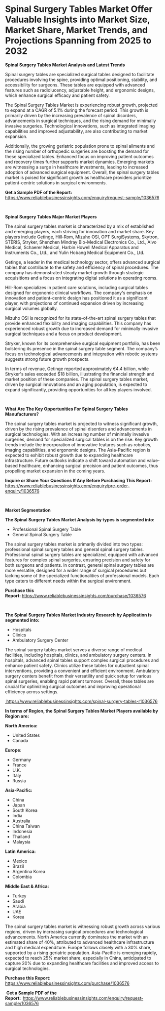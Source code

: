 <p><h1>Spinal Surgery Tables Market Offer Valuable Insights into Market Size, Market Share, Market Trends, and Projections Spanning from 2025 to 2032</h1></p><p><strong>Spinal Surgery Tables Market Analysis and Latest Trends</strong></p>
<p><p>Spinal surgery tables are specialized surgical tables designed to facilitate procedures involving the spine, providing optimal positioning, stability, and accessibility for surgeons. These tables are equipped with advanced features such as radiolucency, adjustable height, and ergonomic designs, which enhance surgical efficacy and patient safety.</p><p>The Spinal Surgery Tables Market is experiencing robust growth, projected to expand at a CAGR of 5.1% during the forecast period. This growth is primarily driven by the increasing prevalence of spinal disorders, advancements in surgical techniques, and the rising demand for minimally invasive surgeries. Technological innovations, such as integrated imaging capabilities and improved adjustability, are also contributing to market expansion.</p><p>Additionally, the growing geriatric population prone to spinal ailments and the rising number of orthopedic surgeries are boosting the demand for these specialized tables. Enhanced focus on improving patient outcomes and recovery times further supports market dynamics. Emerging markets are witnessing a surge in healthcare investments, leading to increased adoption of advanced surgical equipment. Overall, the spinal surgery tables market is poised for significant growth as healthcare providers prioritize patient-centric solutions in surgical environments.</p></p>
<p><strong>Get a Sample PDF of the Report:&nbsp;</strong> <a href="https://www.reliablebusinessinsights.com/enquiry/request-sample/1036576?utm_campaign=1789&utm_medium=2&utm_source=Github&utm_content=ia&utm_term=13042025&utm_id=spinal-surgery-tables">https://www.reliablebusinessinsights.com/enquiry/request-sample/1036576</a></p>
<p>&nbsp;</p>
<p><strong>Spinal Surgery Tables Major Market Players</strong></p>
<p><p>The spinal surgery tables market is characterized by a mix of established and emerging players, each striving for innovation and market share. Key players include Getinge, Hill-Rom, Mizuho OSI, OPT SurgiSystems, Skytron, STERIS, Stryker, Shenzhen Mindray Bio-Medical Electronics Co., Ltd., Alvo Medical, Schaerer Medical, Harbin Howell Medical Apparatus and Instruments Co., Ltd., and Yulin Hobang Medical Equipment Co., Ltd.</p><p>Getinge, a leader in the medical technology sector, offers advanced surgical tables that contribute to the safety and efficiency of spinal procedures. The company has demonstrated steady market growth through strategic acquisitions and a focus on integrating digital solutions in operating rooms.</p><p>Hill-Rom specializes in patient care solutions, including surgical tables designed for ergonomic clinical workflows. The company's emphasis on innovation and patient-centric design has positioned it as a significant player, with projections of continued expansion driven by increasing surgical volumes globally.</p><p>Mizuho OSI is recognized for its state-of-the-art spinal surgery tables that provide enhanced flexibility and imaging capabilities. This company has experienced robust growth due to increased demand for minimally invasive surgical techniques and a focus on product development.</p><p>Stryker, known for its comprehensive surgical equipment portfolio, has been bolstering its presence in the spinal surgery table segment. The company’s focus on technological advancements and integration with robotic systems suggests strong future growth prospects.</p><p>In terms of revenue, Getinge reported approximately €4.4 billion, while Stryker's sales exceeded $18 billion, illustrating the financial strength and market position of these companies. The spinal surgery tables market, driven by surgical innovations and an aging population, is expected to expand significantly, providing opportunities for all key players involved.</p></p>
<p>&nbsp;</p>
<p><strong>What Are The Key Opportunities For Spinal Surgery Tables Manufacturers?</strong></p>
<p><p>The spinal surgery tables market is projected to witness significant growth, driven by the rising prevalence of spinal disorders and advancements in surgical technologies. With an increasing number of minimally invasive surgeries, demand for specialized surgical tables is on the rise. Key growth trends include the incorporation of innovative features such as robotics, imaging capabilities, and ergonomic designs. The Asia-Pacific region is expected to exhibit robust growth due to expanding healthcare infrastructure. Future outlooks indicate a shift toward automation and value-based healthcare, enhancing surgical precision and patient outcomes, thus propelling market expansion in the coming years.</p></p>
<p><strong>Inquire or Share Your Questions If Any Before Purchasing This Report:</strong> <a href="https://www.reliablebusinessinsights.com/enquiry/pre-order-enquiry/1036576?utm_campaign=1789&utm_medium=2&utm_source=Github&utm_content=ia&utm_term=13042025&utm_id=spinal-surgery-tables">https://www.reliablebusinessinsights.com/enquiry/pre-order-enquiry/1036576</a></p>
<p>&nbsp;</p>
<p><strong>Market Segmentation</strong></p>
<p><strong>The Spinal Surgery Tables Market Analysis by types is segmented into:</strong></p>
<p><ul><li>Professional Spinal Surgery Table</li><li>General Spinal Surgery Table</li></ul></p>
<p><p>The spinal surgery tables market is primarily divided into two types: professional spinal surgery tables and general spinal surgery tables. Professional spinal surgery tables are specialized, equipped with advanced features for complex spinal surgeries, ensuring precision and safety for both surgeons and patients. In contrast, general spinal surgery tables are more versatile, designed for a wider range of surgical procedures but lacking some of the specialized functionalities of professional models. Each type caters to different needs within the surgical environment.</p></p>
<p><strong>Purchase this Report:&nbsp;</strong><a href="https://www.reliablebusinessinsights.com/purchase/1036576?utm_campaign=1789&utm_medium=2&utm_source=Github&utm_content=ia&utm_term=13042025&utm_id=spinal-surgery-tables">https://www.reliablebusinessinsights.com/purchase/1036576</a></p>
<p>&nbsp;</p>
<p><strong>The Spinal Surgery Tables Market Industry Research by Application is segmented into:</strong></p>
<p><ul><li>Hospitals</li><li>Clinics</li><li>Ambulatory Surgery Center</li></ul></p>
<p><p>The spinal surgery tables market serves a diverse range of medical facilities, including hospitals, clinics, and ambulatory surgery centers. In hospitals, advanced spinal tables support complex surgical procedures and enhance patient safety. Clinics utilize these tables for outpatient spinal interventions, providing a convenient and efficient environment. Ambulatory surgery centers benefit from their versatility and quick setup for various spinal surgeries, enabling rapid patient turnover. Overall, these tables are crucial for optimizing surgical outcomes and improving operational efficiency across settings.</p></p>
<p><a href="https://www.reliablebusinessinsights.com/spinal-surgery-tables-r1036576?utm_campaign=1789&utm_medium=2&utm_source=Github&utm_content=ia&utm_term=13042025&utm_id=spinal-surgery-tables">&nbsp;https://www.reliablebusinessinsights.com/spinal-surgery-tables-r1036576</a></p>
<p><strong>In terms of Region, the Spinal Surgery Tables Market Players available by Region are:</strong></p>
<p>
    <p> <strong> North America: </strong>
        <ul>
            <li>United States</li>
            <li>Canada</li>
        </ul>
        </p> 
    <p> <strong> Europe: </strong>
        <ul>
            <li>Germany</li>
            <li>France</li>
            <li>U.K.</li>
            <li>Italy</li>
            <li>Russia</li>
        </ul>
        </p> 
    <p> <strong> Asia-Pacific: </strong>
        <ul>
            <li>China</li>
            <li>Japan</li>
            <li>South Korea</li>
            <li>India</li>
            <li>Australia</li>
            <li>China Taiwan</li>
            <li>Indonesia</li>
            <li>Thailand</li>
            <li>Malaysia</li>
        </ul>
        </p> 
    <p> <strong> Latin America: </strong>
        <ul>
            <li>Mexico</li>
            <li>Brazil</li>
            <li>Argentina Korea</li>
            <li>Colombia</li>
        </ul>
        </p> 
    <p> <strong> Middle East & Africa: </strong>
        <ul>
            <li>Turkey</li>
            <li>Saudi</li>
            <li>Arabia</li>
            <li>UAE</li>
            <li>Korea</li>
        </ul>
    </p>
    </p>
<p><p>The spinal surgery tables market is witnessing robust growth across various regions, driven by increasing surgical procedures and technological advancements. North America currently dominates the market with an estimated share of 40%, attributed to advanced healthcare infrastructure and high medical expenditure. Europe follows closely with a 30% share, supported by a rising geriatric population. Asia-Pacific is emerging rapidly, expected to reach 25% market share, especially in China, anticipated to capture 20% due to expanding healthcare facilities and improved access to surgical technologies.</p></p>
<p><strong>Purchase this Report: </strong><a href="https://www.reliablebusinessinsights.com/purchase/1036576?utm_campaign=1789&utm_medium=2&utm_source=Github&utm_content=ia&utm_term=13042025&utm_id=spinal-surgery-tables">https://www.reliablebusinessinsights.com/purchase/1036576</a></p>
<p>&nbsp;<strong>Get a Sample PDF of the Report:&nbsp;&nbsp;</strong><a href="https://www.reliablebusinessinsights.com/enquiry/request-sample/1036576?utm_campaign=1789&utm_medium=2&utm_source=Github&utm_content=ia&utm_term=13042025&utm_id=spinal-surgery-tables">https://www.reliablebusinessinsights.com/enquiry/request-sample/1036576</a></p>
<p><strong></strong></p>
<p><p></p><p></p><p></p></p>